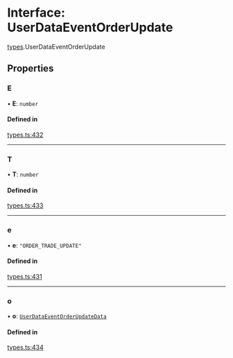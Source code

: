 # Interface: UserDataEventOrderUpdate

[types](../modules/types.md).UserDataEventOrderUpdate

## Properties

### E

• **E**: `number`

#### Defined in

[types.ts:432](https://github.com/Altamoon/altamoon/blob/b1afd68/app/api/types.ts#L432)

___

### T

• **T**: `number`

#### Defined in

[types.ts:433](https://github.com/Altamoon/altamoon/blob/b1afd68/app/api/types.ts#L433)

___

### e

• **e**: ``"ORDER_TRADE_UPDATE"``

#### Defined in

[types.ts:431](https://github.com/Altamoon/altamoon/blob/b1afd68/app/api/types.ts#L431)

___

### o

• **o**: [`UserDataEventOrderUpdateData`](types.UserDataEventOrderUpdateData.md)

#### Defined in

[types.ts:434](https://github.com/Altamoon/altamoon/blob/b1afd68/app/api/types.ts#L434)
